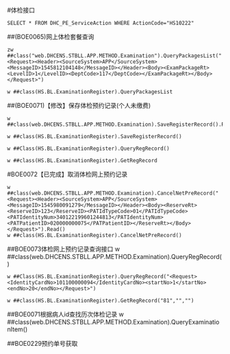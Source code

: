 #体检接口

	SELECT * FROM DHC_PE_ServiceAction WHERE ActionCode="HS10222"

##(BOE0065)网上体检套餐查询

	zw ##class("web.DHCENS.STBLL.APP.METHOD.Examination").QueryPackagesList("<Request><Header><SourceSystem>APP</SourceSystem><MessageID>1545812104148</MessageID></Header><Body><ExamPackageRt><LevelID>1</LevelID><DeptCode>117</DeptCode></ExamPackageRt></Body></Request>")

	w ##class(HS.BL.ExaminationRegister).QueryPackagesList
	
	


##(BOE0071)【修改】保存体检预约记录(个人未缴费)

	w ##class(web.DHCENS.STBLL.APP.METHOD.Examination).SaveRegisterRecord().Read()

	w ##class(HS.BL.ExaminationRegister).SaveRegisterRecord()

	w ##Class(HS.BL.ExaminationRegister).QueryRegRecord()

	w ##class(HS.BL.ExaminationRegister).GetRegRecord


#BOE0072【已完成】取消体检网上预约记录

	w ##class(web.DHCENS.STBLL.APP.METHOD.Examination).CancelNetPreRecord("<Request><Header><SourceSystem>APP</SourceSystem><MessageID>1545980091279</MessageID></Header><Body><ReserveRt><ReserveID>123</ReserveID><PATIdTypeCode>01</PATIdTypeCode><PATIdentityNum>340122199601244813</PATIdentityNum><PATPatientID>020000000075</PATPatientID></ReserveRt></Body></Request>").Read()
	w ##class(HS.BL.ExaminationRegister).CancelNetPreRecord()


##BOE0073体检网上预约记录查询接口
	w ##class(web.DHCENS.STBLL.APP.METHOD.Examination).QueryRegRecord()

	w ##Class(HS.BL.ExaminationRegister).QueryRegRecord("<Request><IdentityCardNo>101100000094</IdentityCardNo><startNo>1</startNo><endNo>20</endNo></Request>")

	w ##class(HS.BL.ExaminationRegister).GetRegRecord("81","","")

##BOE0071根据病人id查找历次体检记录
	w ##class(web.DHCENS.STBLL.APP.METHOD.Examination).QueryExaminationItem()




##BOE0229预约单号获取

	